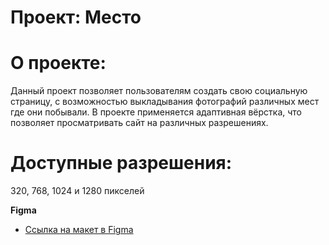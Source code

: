 # Проект: Место

# О проекте: 
Данный проект позволяет пользователям создать свою социальную страницу, с возможностью выкладывания фотографий различных мест где они побывали. 
В проекте применяется адаптивная вёрстка, что позволяет просматривать сайт на различных разрешениях.

# Доступные разрешения: 
320, 768, 1024 и 1280 пикселей

**Figma**
* [Ссылка на макет в Figma](https://www.figma.com/file/2cn9N9jSkmxD84oJik7xL7/JavaScript.-Sprint-4?node-id=0%3A1)

